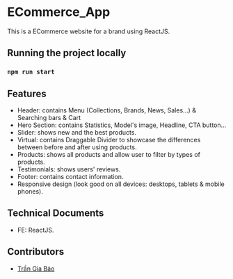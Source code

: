 # ECommerce_App

This is a ECommerce website for a brand using ReactJS.

## Running the project locally

  ### `npm run start`

## Features

- Header: contains Menu (Collections, Brands, News, Sales...) & Searching bars & Cart
- Hero Section: contains Statistics, Model's image, Headline, CTA button...
- Slider: shows new and the best products.
- Virtual: contains Draggable Divider to showcase the differences between before and after using products.
- Products: shows all products and allow user to filter by types of products.
- Testimonials: shows users' reviews.
- Footer: contains contact information.
- Responsive design (look good on all devices: desktops, tablets & mobile phones).

## Technical Documents

- FE: ReactJS.

## Contributors

- [Trần Gia Bảo](https://github.com/trangiabao2702/)
